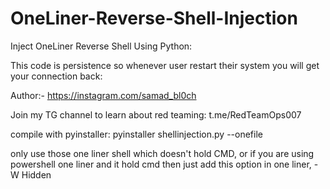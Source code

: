 # OneLiner-Reverse-Shell-Injection
Inject OneLiner Reverse Shell Using Python:

This code is persistence so whenever user restart their system you will get your connection back:

Author:- https://instagram.com/samad_bl0ch

Join my TG channel to learn about red teaming: t.me/RedTeamOps007 

compile with pyinstaller: pyinstaller shellinjection.py --onefile

only use those one liner shell which doesn't hold CMD, or if you are using powershell one liner and it hold cmd then just add this option in one liner, -W Hidden
